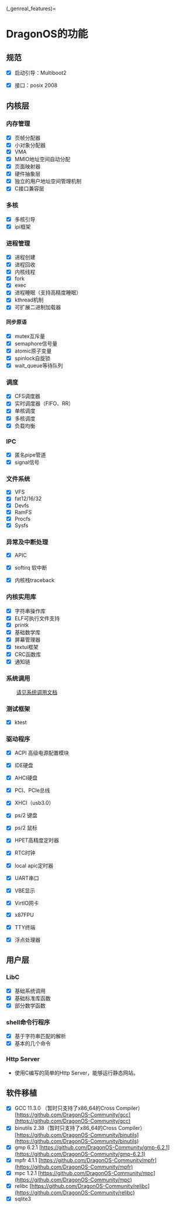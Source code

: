 (_genreal_features)=

# DragonOS的功能

## 规范

- [x] 启动引导：Multiboot2

- [x] 接口：posix 2008

## 内核层

### 内存管理

- [x] 页帧分配器
- [x] 小对象分配器
- [x] VMA
- [x] MMIO地址空间自动分配
- [x] 页面映射器
- [x] 硬件抽象层
- [x] 独立的用户地址空间管理机制
- [x] C接口兼容层

### 多核

- [x] 多核引导
- [x] ipi框架

### 进程管理

- [x] 进程创建
- [x] 进程回收
- [x] 内核线程
- [x] fork
- [x] exec
- [x] 进程睡眠（支持高精度睡眠）
- [x] kthread机制
- [x] 可扩展二进制加载器

#### 同步原语

- [x] mutex互斥量
- [x] semaphore信号量
- [x] atomic原子变量
- [x] spinlock自旋锁
- [x] wait_queue等待队列

### 调度

- [x] CFS调度器
- [x] 实时调度器（FIFO、RR）
- [x] 单核调度
- [x] 多核调度
- [x] 负载均衡

### IPC

- [x] 匿名pipe管道
- [x] signal信号

### 文件系统

- [x] VFS
- [x] fat12/16/32
- [x] Devfs
- [x] RamFS
- [x] Procfs
- [x] Sysfs

### 异常及中断处理

- [x] APIC
- [x] softirq 软中断
- [x] 内核栈traceback


### 内核实用库

- [x] 字符串操作库
- [x] ELF可执行文件支持
- [x] printk
- [x] 基础数学库
- [x] 屏幕管理器
- [x] textui框架
- [x] CRC函数库
- [x] 通知链

### 系统调用

&emsp;&emsp;[请见系统调用文档](https://docs.dragonos.org/zh_CN/latest/syscall_api/index.html)

### 测试框架

- [x] ktest

### 驱动程序

- [x] ACPI 高级电源配置模块
- [x] IDE硬盘
- [x] AHCI硬盘
- [x] PCI、PCIe总线
- [x] XHCI（usb3.0）
- [x] ps/2 键盘
- [x] ps/2 鼠标
- [x] HPET高精度定时器
- [x] RTC时钟
- [x] local apic定时器
- [x] UART串口
- [x] VBE显示
- [x] VirtIO网卡
- [x] x87FPU
- [x] TTY终端
- [x] 浮点处理器


## 用户层

### LibC

- [x] 基础系统调用
- [x] 基础标准库函数
- [x] 部分数学函数

### shell命令行程序

- [x] 基于字符串匹配的解析
- [x] 基本的几个命令

### Http Server

- 使用C编写的简单的Http Server，能够运行静态网站。

## 软件移植

- [x] GCC 11.3.0 （暂时只支持了x86_64的Cross Compiler）[https://github.com/DragonOS-Community/gcc](https://github.com/DragonOS-Community/gcc)
- [x] binutils 2.38（暂时只支持了x86_64的Cross Compiler）[https://github.com/DragonOS-Community/binutils](https://github.com/DragonOS-Community/binutils)
- [x] gmp 6.2.1 [https://github.com/DragonOS-Community/gmp-6.2.1](https://github.com/DragonOS-Community/gmp-6.2.1)
- [x] mpfr 4.1.1 [https://github.com/DragonOS-Community/mpfr](https://github.com/DragonOS-Community/mpfr)
- [x] mpc 1.2.1 [https://github.com/DragonOS-Community/mpc](https://github.com/DragonOS-Community/mpc)
- [x] relibc [https://github.com/DragonOS-Community/relibc](https://github.com/DragonOS-Community/relibc)
- [x] sqlite3
